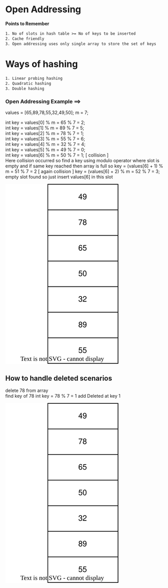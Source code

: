 
# Open Addressing 

<strong>Points to Remember</strong> 

    1. No of slots in hash table >= No of keys to be inserted
    2. Cache friendly
    3. Open addressing uses only single array to store the set of keys

# Ways of hashing

    1. Linear probing hashing
    2. Quadratic hashing
    3. Double hashing



### Open Addressing Example  ==> 

values = [65,89,78,55,32,49,50]; m = 7;

int key = values[0] % m = 65 % 7 = 2; <br/>
int key = values[1] % m = 89 % 7 = 5; <br/>
int key = values[2] % m = 78 % 7 = 1; <br/>
int key = values[3] % m = 55 % 7 = 6; <br/>
int key = values[4] % m = 32 % 7 = 4; <br/>
int key = values[5] % m = 49 % 7 = 0; <br/>
int key = values[6] % m = 50 % 7 = 1; [ collision ] <br/>
Here collision occurred so find a key using modulo operator where slot is empty and if same key reached then array is full so
key = (values[6] + 1) % m = 51 % 7 = 2 [ again collision ]
key = (values[6] + 2) % m = 52 % 7 = 3; empty slot found so just insert values[6] in this slot


![open addressing](open-addressing.drawio.svg)

## How to handle deleted scenarios

delete 78 from array <br/>
find key of 78
int key = 78 % 7 = 1 
add Deleted at key 1 

![delete address](open-addressing-delete.drawio.svg)


